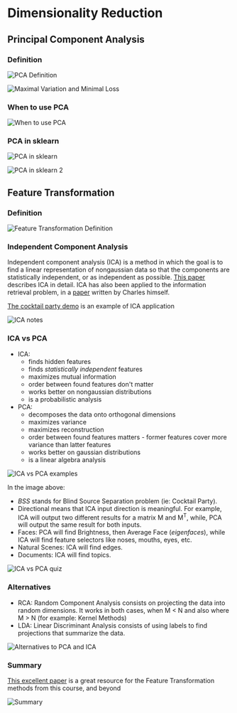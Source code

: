 # Dimensionality Reduction

## Principal Component Analysis

### Definition

![PCA Definition](images/review-definition-PCA.png)

![Maximal Variation and Minimal Loss](images/maximal-variation-minimal-loss.png)

### When to use PCA

![When to use PCA](images/when-to-use-pca.png)

### PCA in sklearn

![PCA in sklearn](images/PCA-sklearn.png)

![PCA in sklearn 2](images/PCA-sklearn-2.png)

## Feature Transformation

### Definition

![Feature Transformation Definition](images/feature-transformation-definition.png)

### Independent Component Analysis

Independent component analysis (ICA) is a method in which the goal is to find a linear representation of nongaussian data so that the components are statistically independent, or as independent as possible. [This paper](http://mlsp.cs.cmu.edu/courses/fall2012/lectures/ICA_Hyvarinen.pdf) describes ICA in detail. ICA has also been applied to the information retrieval problem, in a [paper](http://www.cc.gatech.edu/~isbell/papers/isbell-ica-nips-1999.pdf) written by Charles himself.

[The cocktail party demo](http://research.ics.aalto.fi/ica/cocktail/cocktail_en.cgi) is an example of ICA application

![ICA notes](images/ica-notes.png)

### ICA vs PCA

- ICA:
    - finds hidden features 
    - finds *statistically independent* features
    - maximizes mutual information
    - order between found features don't matter
    - works better on nongaussian distributions
    - is a probabilistic analysis
- PCA: 
    - decomposes the data onto orthogonal dimensions
    - maximizes variance
    - maximizes reconstruction
    - order between found features matters - former features cover more variance than latter features
    - works better on gaussian distributions
    - is a linear algebra analysis

![ICA vs PCA examples](images/ica-vs-pca.png)

In the image above:
- *BSS* stands for Blind Source Separation problem (ie: Cocktail Party).
- Directional means that ICA input direction is meaningful. For example, ICA will output two different results for a matrix M and M<sup>T</sup>, while, PCA will output the same result for both inputs.
- Faces: PCA will find Brightness, then Average Face (*eigenfaces*), while ICA will find feature selectors like noses, mouths, eyes, etc.
- Natural Scenes: ICA will find edges.
- Documents: ICA will find topics.

![ICA vs PCA quiz](images/ica-vs-pca-2.png)

### Alternatives

- RCA: Random Component Analysis consists on projecting the data into random dimensions. It works in both cases, when M < N and also where M > N (for example: Kernel Methods)
- LDA: Linear Discriminant Analysis consists of using labels to find projections that summarize the data.

![Alternatives to PCA and ICA](images/alternatives.png)

### Summary

[This excellent paper](http://computation.llnl.gov/casc/sapphire/pubs/148494.pdf) is a great resource for the Feature Transformation methods from this course, and beyond


![Summary](images/summary.png)